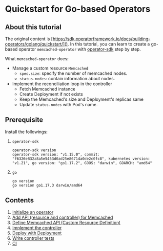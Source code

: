 # Quickstart for Go-based Operators

## About this tutorial

The original content is [https://sdk.operatorframework.io/docs/building-operators/golang/quickstart/](). In this tutorial, you can learn to create a go-based operator `memcached-operator` with [operator-sdk](https://sdk.operatorframework.io/) step by step.

What `memcached-operator` does:
- Manage a custom resource `Memcached`
    - `spec.size`: specify the number of memcached nodes.
    - `status.nodes`: contain information about nodes.
- Implement the reconciliation loop in the controller
    - Fetch Memcached instance
    - Create Deployment if not exists
    - Keep the Memcached's size and Deployment's replicas same
    - Update `status.nodes` with Pod's name.

## Prerequisite

Install the followings:

1. `operator-sdk`

    ```
    operator-sdk version
    operator-sdk version: "v1.15.0", commit: "f6326e832a8a5e5453d0ad25e86714a0de2c0fc8", kubernetes version: "v1.21", go version: "go1.17.2", GOOS: "darwin", GOARCH: "amd64"
    ```

1. `go`

    ```
    go version
    go version go1.17.3 darwin/amd64
    ```

## Contents

1. [Initialize an operator](01-initialize-operator.md)
1. [Add API (resource and controller) for Memcached](02-create-api.md)
1. [Define Memcached API (Custom Resource Definition)](03-define-api.md)
1. [Implement the controller](04-implement-controller.md)
1. [Deploy with Deployment](05-deploy-with-deployment.md)
1. [Write controller tests](06-write-controller-test.md)
1. [CI](07-ci.md)
